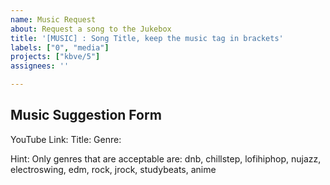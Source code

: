 ```yaml
---
name: Music Request
about: Request a song to the Jukebox
title: '[MUSIC] : Song Title, keep the music tag in brackets'
labels: ["0", "media"]
projects: ["kbve/5"]
assignees: ''

---
```


## **Music Suggestion Form**

YouTube Link:
Title:
Genre:

Hint: Only genres that are acceptable are: dnb, chillstep, lofihiphop, nujazz, electroswing, edm, rock, jrock, studybeats, anime
